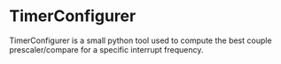 # TimerConfigurer
TimerConfigurer is a small python tool used to compute the best couple prescaler/compare for a specific interrupt frequency.
